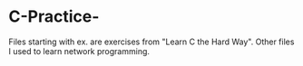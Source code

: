 C-Practice-
===========

Files starting with ex. are exercises from "Learn C the Hard Way".
Other files I used to learn network programming.
